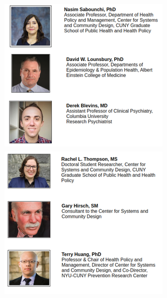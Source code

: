 ![Pictures and Affiliations of Research Group](/assets/images/about_1.png)

![Pictures and Affiliations of Research Group (continued)](/assets/images/about_2.png)